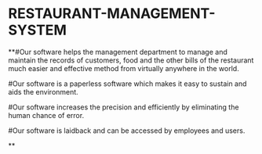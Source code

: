 # RESTAURANT-MANAGEMENT-SYSTEM
**#Our software helps the management
 department to manage and maintain the
 records of customers, food and the other
 bills of the restaurant much easier and
 effective method from virtually anywhere in
 the world.
 
 #Our software is a paperless software which
 makes it easy to sustain and aids the
 environment.

 
 #Our software increases the precision and
 efficiently by eliminating the human chance of
 error.
 
 #Our software is laidback and can be accessed
 by employees and users.
 
**
